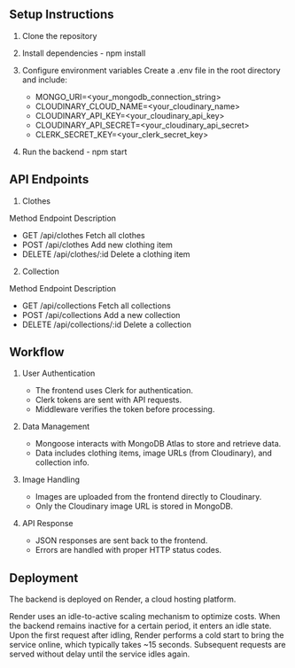 ## Setup Instructions

1. Clone the repository
2. Install dependencies - npm install
3. Configure environment variables
   Create a .env file in the root directory and include:

   - MONGO_URI=<your_mongodb_connection_string>
   - CLOUDINARY_CLOUD_NAME=<your_cloudinary_name>
   - CLOUDINARY_API_KEY=<your_cloudinary_api_key>
   - CLOUDINARY_API_SECRET=<your_cloudinary_api_secret>
   - CLERK_SECRET_KEY=<your_clerk_secret_key>

4. Run the backend - npm start

## API Endpoints

1. Clothes

Method Endpoint Description

- GET /api/clothes Fetch all clothes
- POST /api/clothes Add new clothing item
- DELETE /api/clothes/:id Delete a clothing item

2. Collection

Method Endpoint Description

- GET /api/collections Fetch all collections
- POST /api/collections Add a new collection
- DELETE /api/collections/:id Delete a collection

## Workflow

1. User Authentication

   - The frontend uses Clerk for authentication.
   - Clerk tokens are sent with API requests.
   - Middleware verifies the token before processing.

2. Data Management

   - Mongoose interacts with MongoDB Atlas to store and retrieve data.
   - Data includes clothing items, image URLs (from Cloudinary), and collection info.

3. Image Handling

   - Images are uploaded from the frontend directly to Cloudinary.
   - Only the Cloudinary image URL is stored in MongoDB.

4. API Response
   - JSON responses are sent back to the frontend.
   - Errors are handled with proper HTTP status codes.

## Deployment

The backend is deployed on Render, a cloud hosting platform.

Render uses an idle-to-active scaling mechanism to optimize costs. When the backend remains inactive for a certain period, it enters an idle state. Upon the first request after idling, Render performs a cold start to bring the service online, which typically takes ~15 seconds. Subsequent requests are served without delay until the service idles again.
